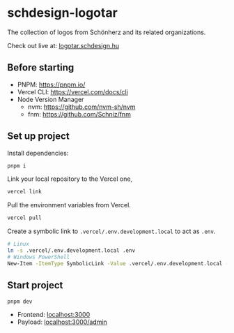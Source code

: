 # schdesign-logotar

The collection of logos from Schönherz and its related organizations.

Check out live at: [logotar.schdesign.hu](https://logotar.schdesign.hu)

## Before starting

- PNPM: https://pnpm.io/
- Vercel CLI: https://vercel.com/docs/cli
- Node Version Manager
  - nvm: https://github.com/nvm-sh/nvm
  - fnm: https://github.com/Schniz/fnm

## Set up project

Install dependencies:

```bash
pnpm i
```

Link your local repository to the Vercel one,

```bash
vercel link
```

Pull the environment variables from Vercel.

```bash
vercel pull
```

Create a symbolic link to `.vercel/.env.development.local` to act as `.env`.

```bash
# Linux
ln -s .vercel/.env.development.local .env
# Windows PowerShell
New-Item -ItemType SymbolicLink -Value .vercel/.env.development.local -Path .env
```

## Start project

```bash
pnpm dev
```

- Frontend: [localhost:3000](http://localhost:3000)
- Payload: [localhost:3000/admin](http://localhost:3000/admin)
